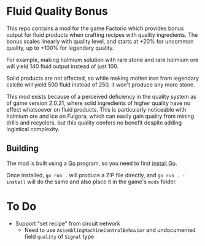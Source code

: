 # Fluid Quality Bonus

This repo contains a mod for the game Factorio which provides bonus
output for fluid products when crafting recipes with quality ingredients.
The bonus scales linearly with quality level, and starts at +20% for uncommon
quality, up to +100% for legendary quality.

For example, making holmium solution with rare stone and rare holmium ore
will yield 140 fluid output instead of just 100.

Solid products are not affected, so while making molten iron from legendary
calcite will yield 500 fluid instead of 250, it won't produce any more stone.

This mod exists because of a perceived deficiency in the quality system
as of game version 2.0.21, where solid ingredients of higher quality
have no effect whatsoever on fluid products. This is particularly noticeable
with holmium ore and ice on Fulgora, which can easily gain quality from
mining drills and recyclers, but this quality confers no benefit despite
adding logistical complexity.

## Building

The mod is built using a [Go](https://go.dev) program, so you need to first
[install Go](https://go.dev/dl/).

Once installed, `go run .` will produce a ZIP file directly, and
`go run . - install` will do the same and also place it in the game's `mods`
folder.

# To Do

- Support "set recipe" from circuit network
    - Need to use `AssemblingMachineControlBehavior` and undocumented field
      `quality` of `Signal` type
